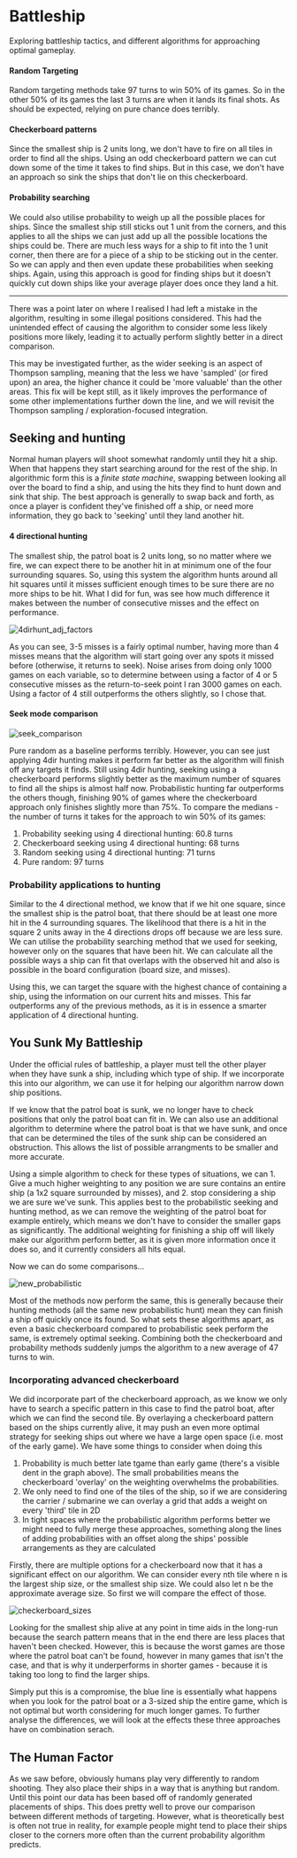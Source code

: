 # Battleship
Exploring battleship tactics, and different algorithms for approaching optimal gameplay.

#### Random Targeting
Random targeting methods take 97 turns to win 50% of its games. So in the other 50% of its games the last 3 turns are when it lands its final shots. As should be expected, relying on pure chance does terribly.
  
#### Checkerboard patterns
Since the smallest ship is 2 units long, we don't have to fire on all tiles in order to find all the ships. Using an odd checkerboard pattern we can cut down some of the time it takes to find ships. But in this case, we don't have an approach so sink the ships that don't lie on this checkerboard.

#### Probability searching
We could also utilise probability to weigh up all the possible places for ships. Since the smallest ship still sticks out 1 unit from the corners, and this applies to all the ships we can just add up all the possible locations the ships could be. There are much less ways for a ship to fit into the 1 unit corner, then there are for a piece of a ship to be sticking out in the center. So we can apply and then even update these probabilities when seeking ships.
Again, using this approach is good for finding ships but it doesn't quickly cut down ships like your average player does once they land a hit.

---
There was a point later on where I realised I had left a mistake in the algorithm, resulting in some illegal positions considered. This had the unintended effect of causing the algorithm to consider some less likely positions more likely, leading it to actually perform slightly better in a direct comparison.

This may be investigated further, as the wider seeking is an aspect of Thompson sampling, meaning that the less we have 'sampled' (or fired upon) an area, the higher chance it could be 'more valuable' than the other areas. This fix will be kept still, as it likely improves the performance of some other implementations further down the line, and we will revisit the Thompson sampling / exploration-focused integration.
  
## Seeking and hunting
Normal human players will shoot somewhat randomly until they hit a ship. When that happens they start searching around for the rest of the ship. In algorithmic form this is a *finite state machine*, swapping between looking all over the board to find a ship, and using the hits they find to hunt down and sink that ship. The best approach is generally to swap back and forth, as once a player is confident they've finished off a ship, or need more information, they go back to 'seeking' until they land another hit.

#### 4 directional hunting
The smallest ship, the patrol boat is 2 units long, so no matter where we fire, we can expect there to be another hit in at minimum one of the four surrounding squares.
So, using this system the algorithm hunts around all hit squares until it misses sufficient enough times to be sure there are no more ships to be hit. What I did for fun, was see how much difference it makes between the number of consecutive misses and the effect on performance.

![4dirhunt_adj_factors](https://user-images.githubusercontent.com/105332964/212787567-87302783-4ae9-4d72-b693-cae24c439153.png)


As you can see, 3-5 misses is a fairly optimal number, having more than 4 misses means that the algorithm will start going over any spots it missed before (otherwise, it returns to seek). Noise arises from doing only 1000 games on each variable, so to determine between using a factor of 4 or 5 consecutive misses as the return-to-seek point I ran 3000 games on each. Using a factor of 4 still outperforms the others slightly, so I chose that.

#### Seek mode comparison
![seek_comparison](https://user-images.githubusercontent.com/105332964/212787731-7def521e-ffc6-4711-be0b-399cb7ad8d26.png)

Pure random as a baseline performs terribly. However, you can see just applying 4dir hunting makes it perform far better as the algorithm will finish off any targets it finds. Still using 4dir hunting, seeking using a checkerboard performs slightly better as the maximum number of squares to find all the ships is almost half now.
Probabilistic hunting far outperforms the others though, finishing 90% of games where the checkerboard approach only finishes slightly more than 75%. To compare the medians -  the number of turns it takes for the approach to win 50% of its games:

1. Probability seeking using 4 directional hunting: 60.8 turns
2. Checkerboard seeking using 4 directional hunting: 68 turns
3. Random seeking using 4 directional hunting: 71 turns
4. Pure random: 97 turns

### Probability applications to hunting

Similar to the 4 directional method, we know that if we hit one square, since the smallest ship is the patrol boat, that there should be at least one more hit in the 4 surrounding squares. The likelihood that there is a hit in the square 2 units away in the 4 directions drops off because we are less sure. We can utilise the probability searching method that we used for seeking, however only on the squares that have been hit. We can calculate all the possible ways a ship can fit that overlaps with the observed hit and also is possible in the board configuration (board size, and misses).

Using this, we can target the square with the highest chance of containing a ship, using the information on our current hits and misses. This far outperforms any of the previous methods, as it is in essence a smarter application of 4 directional hunting.

## You Sunk My Battleship
Under the official rules of battleship, a player must tell the other player when they have sunk a ship, including which type of ship. If we incorporate this into our algorithm, we can use it for helping our algorithm narrow down ship positions.

If we know that the patrol boat is sunk, we no longer have to check positions that only the patrol boat can fit in. We can also use an additional algorithm to determine where the patrol boat is that we have sunk, and once that can be determined the tiles of the sunk ship can be considered an obstruction. This allows the list of possible arrangments to be smaller and more accurate.

Using a simple algorithm to check for these types of situations, we can 1. Give a much higher weighting to any position we are sure contains an entire ship (a 1x2 square surrounded by misses), and 2. stop considering a ship we are sure we've sunk. This applies best to the probabilistic seeking and hunting method, as we can remove the weighting of the patrol boat for example entirely, which means we don't have to consider the smaller gaps as significantly. The additional weighting for finishing a ship off will likely make our algorithm perform better, as it is given more information once it does so, and it currently considers all hits equal.

Now we can do some comparisons...

![new_probabilistic](https://user-images.githubusercontent.com/105332964/213365442-725e9885-7dfc-4745-ac87-2d1a60de8c22.png)

Most of the methods now perform the same, this is generally because their hunting methods (all the same new probabilistic hunt) mean they can finish a ship off quickly once its found. So what sets these algorithms apart, as even a basic checkerboard compared to probabilistic seek perform the same, is extremely optimal seeking. Combining both the checkerboard and probability methods suddenly jumps the algorithm to a new average of 47 turns to win.

### Incorporating advanced checkerboard
We did incorporate part of the checkerboard approach, as we know we only have to search a specific pattern in this case to find the patrol boat, after which we can find the second tile. By overlaying a checkerboard pattern based on the ships currently alive, it may push an even more optimal strategy for seeking ships out where we have a large open space (i.e. most of the early game). We have some things to consider when doing this

1. Probability is much better late tgame than early game (there's a visible dent in the graph above). The small probabilities means the checkerboard 'overlay' on the weighting overwhelms the probabilities.
2. We only need to find one of the tiles of the ship, so if we are considering the carrier / submarine we can overlay a grid that adds a weight on every 'third' tile in 2D
3. In tight spaces where the probabilistic algorithm performs better we might need to fully merge these approaches, something along the lines of adding probabilities with an offset along the ships' possible arrangements as they are calculated

Firstly, there are multiple options for a checkerboard now that it has a significant effect on our algorithm. We can consider every nth tile where n is the largest ship size, or the smallest ship size. We could also let n be the approximate average size.
So first we will compare the effect of those.

![checkerboard_sizes](https://user-images.githubusercontent.com/105332964/213370195-66136cb4-c1da-4596-85a7-2dfdbd089292.png)

Looking for the smallest ship alive at any point in time aids in the long-run because the search pattern means that in the end there are less places that haven't been checked. However, this is because the worst games are those where the patrol boat can't be found, however in many games that isn't the case, and that is why it underperforms in shorter games - because it is taking too long to find the larger ships.

Simply put this is a compromise, the blue line is essentially what happens when you look for the patrol boat or a 3-sized ship the entire game, which is not optimal but worth considering for much longer games. To further analyse the differences, we will look at the effects these three approaches have on combination serach.

## The Human Factor
As we saw before, obviously humans play very differently to random shooting. They also place their ships in a way that is anything but random. Until this point our data has been based off of randomly generated placements of ships. This does pretty well to prove our comparison between different methods of targeting. However, what is theoretically best is often not true in reality, for example people might tend to place their ships closer to the corners more often than the current probability algorithm predicts.

